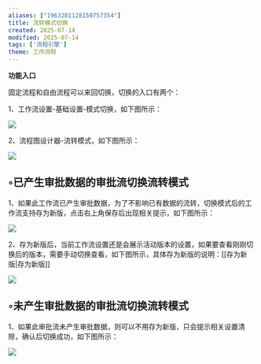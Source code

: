 ```yaml
---
aliases: ["1963281128150757354"]
title: 流转模式切换
created: 2025-07-14
modified: 2025-07-14
tags: ['流程引擎']
theme: 工作流程
---
```


**功能入口**

固定流程和自由流程可以来回切换，切换的入口有两个：

1、工作流设置-基础设置-模式切换，如下图所示：

![](e96c2d9e8e2978ad4be6063ab495e2c8.jpg)

2、流程图设计器-流转模式，如下图所示：

![](98fe5074837629c7b5bf6d5b1886ae7c.jpg)

## ◦已产生审批数据的审批流切换流转模式

1、如果此工作流已产生审批数据，为了不影响已有数据的流转，切换模式后的工作流支持存为新版，点击右上角保存后出现相关提示，如下图所示：

![](bfc3fec6f4171fcd3259cf6433eb6faf.jpg)

2、存为新版后，当前工作流设置还是会展示活动版本的设置，如果要查看刚刚切换后的版本，需要手动切换查看，如下图所示，具体存为新版的说明：[[存为新版|存为新版]]

![](0cece4f69d44026dc86d6ff8a18f0311.jpg)

## ◦未产生审批数据的审批流切换流转模式

1、如果此审批流未产生审批数据，则可以不用存为新版，只会提示相关设置清除，确认后切换成功，如下图所示：

![](434e1f9421a6241b19d91342a5220d2c.jpg)